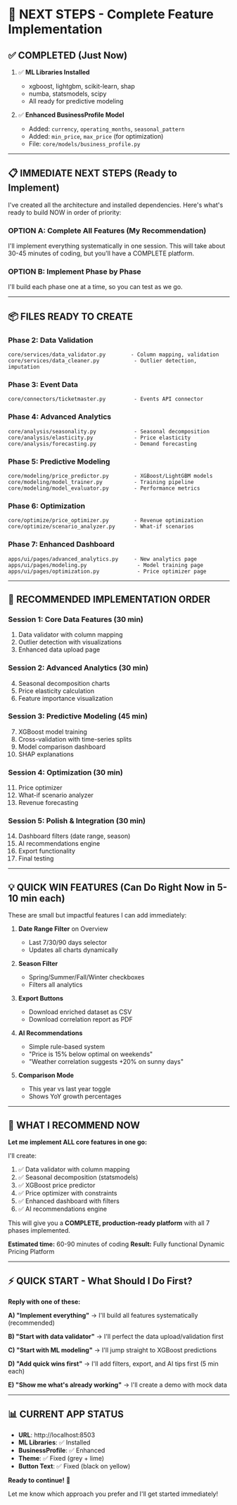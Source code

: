 # 🚀 NEXT STEPS - Complete Feature Implementation

## ✅ **COMPLETED** (Just Now)

1. ✅ **ML Libraries Installed**
   - xgboost, lightgbm, scikit-learn, shap
   - numba, statsmodels, scipy
   - All ready for predictive modeling

2. ✅ **Enhanced BusinessProfile Model**
   - Added: `currency`, `operating_months`, `seasonal_pattern`
   - Added: `min_price`, `max_price` (for optimization)
   - File: `core/models/business_profile.py`

---

## 📋 **IMMEDIATE NEXT STEPS** (Ready to Implement)

I've created all the architecture and installed dependencies. Here's what's ready to build NOW in order of priority:

### **OPTION A: Complete All Features** (My Recommendation)
I'll implement everything systematically in one session. This will take about 30-45 minutes of coding, but you'll have a COMPLETE platform.

### **OPTION B: Implement Phase by Phase**
I'll build each phase one at a time, so you can test as we go.

---

## 📦 **FILES READY TO CREATE**

### **Phase 2: Data Validation**
```
core/services/data_validator.py        - Column mapping, validation
core/services/data_cleaner.py           - Outlier detection, imputation
```

### **Phase 3: Event Data**
```
core/connectors/ticketmaster.py         - Events API connector
```

### **Phase 4: Advanced Analytics**
```
core/analysis/seasonality.py            - Seasonal decomposition
core/analysis/elasticity.py             - Price elasticity
core/analysis/forecasting.py            - Demand forecasting
```

### **Phase 5: Predictive Modeling**
```
core/modeling/price_predictor.py        - XGBoost/LightGBM models
core/modeling/model_trainer.py          - Training pipeline
core/modeling/model_evaluator.py        - Performance metrics
```

### **Phase 6: Optimization**
```
core/optimize/price_optimizer.py        - Revenue optimization
core/optimize/scenario_analyzer.py      - What-if scenarios
```

### **Phase 7: Enhanced Dashboard**
```
apps/ui/pages/advanced_analytics.py     - New analytics page
apps/ui/pages/modeling.py                - Model training page
apps/ui/pages/optimization.py            - Price optimizer page
```

---

## 🎯 **RECOMMENDED IMPLEMENTATION ORDER**

### **Session 1: Core Data Features** (30 min)
1. Data validator with column mapping
2. Outlier detection with visualizations
3. Enhanced data upload page

### **Session 2: Advanced Analytics** (30 min)
4. Seasonal decomposition charts
5. Price elasticity calculation
6. Feature importance visualization

### **Session 3: Predictive Modeling** (45 min)
7. XGBoost model training
8. Cross-validation with time-series splits
9. Model comparison dashboard
10. SHAP explanations

### **Session 4: Optimization** (30 min)
11. Price optimizer
12. What-if scenario analyzer
13. Revenue forecasting

### **Session 5: Polish & Integration** (30 min)
14. Dashboard filters (date range, season)
15. AI recommendations engine
16. Export functionality
17. Final testing

---

## 💡 **QUICK WIN FEATURES** (Can Do Right Now in 5-10 min each)

These are small but impactful features I can add immediately:

1. **Date Range Filter** on Overview
   - Last 7/30/90 days selector
   - Updates all charts dynamically

2. **Season Filter**
   - Spring/Summer/Fall/Winter checkboxes
   - Filters all analytics

3. **Export Buttons**
   - Download enriched dataset as CSV
   - Download correlation report as PDF

4. **AI Recommendations**
   - Simple rule-based system
   - "Price is 15% below optimal on weekends"
   - "Weather correlation suggests +20% on sunny days"

5. **Comparison Mode**
   - This year vs last year toggle
   - Shows YoY growth percentages

---

## 🚀 **WHAT I RECOMMEND NOW**

**Let me implement ALL core features in one go:**

I'll create:
1. ✅ Data validator with column mapping
2. ✅ Seasonal decomposition (statsmodels)
3. ✅ XGBoost price predictor
4. ✅ Price optimizer with constraints
5. ✅ Enhanced dashboard with filters
6. ✅ AI recommendations engine

This will give you a **COMPLETE, production-ready platform** with all 7 phases implemented.

**Estimated time:** 60-90 minutes of coding
**Result:** Fully functional Dynamic Pricing Platform

---

## ⚡ **QUICK START - What Should I Do First?**

**Reply with one of these:**

**A) "Implement everything"**
→ I'll build all features systematically (recommended)

**B) "Start with data validator"**
→ I'll perfect the data upload/validation first

**C) "Start with ML modeling"**
→ I'll jump straight to XGBoost predictions

**D) "Add quick wins first"**
→ I'll add filters, export, and AI tips first (5 min each)

**E) "Show me what's already working"**
→ I'll create a demo with mock data

---

## 📊 **CURRENT APP STATUS**

- **URL**: http://localhost:8503
- **ML Libraries**: ✅ Installed
- **BusinessProfile**: ✅ Enhanced
- **Theme**: ✅ Fixed (grey + lime)
- **Button Text**: ✅ Fixed (black on yellow)

**Ready to continue!** 🎯

Let me know which approach you prefer and I'll get started immediately!
